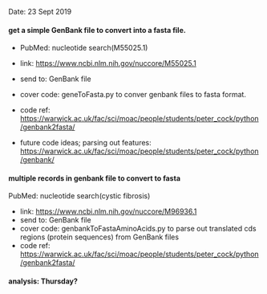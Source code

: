 Date: 23 Sept 2019

#### get a simple GenBank file to convert into a fasta file.

- PubMed: nucleotide search(M55025.1)
- link: https://www.ncbi.nlm.nih.gov/nuccore/M55025.1
- send to: GenBank file
- cover code: geneToFasta.py to conver genbank files to fasta format.
- code ref:  https://warwick.ac.uk/fac/sci/moac/people/students/peter_cock/python/genbank2fasta/

- future code ideas; parsing out features: https://warwick.ac.uk/fac/sci/moac/people/students/peter_cock/python/genbank/




#### multiple records in genbank file to convert to fasta
PubMed: nucleotide search(cystic fibrosis)
- link: https://www.ncbi.nlm.nih.gov/nuccore/M96936.1
- send to: GenBank file
- cover code: genbankToFastaAminoAcids.py to parse out translated cds regions (protein sequences) from GenBank files
- code ref:  https://warwick.ac.uk/fac/sci/moac/people/students/peter_cock/python/genbank2fasta/



#### analysis: Thursday?
